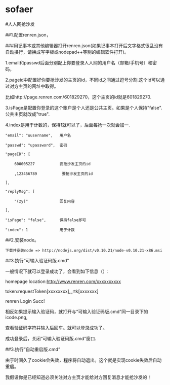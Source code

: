 ﻿sofaer
==========

#人人网抢沙发


##1.配置renren.json，

###用记事本或其他编辑器打开renren.json(如果记事本打开后文字格式很乱没有自动换行，请换成写字板或nodepad++等别的编辑软件打开)。

   1.email和passwd后面分别配上你要登录人人网的用户名（邮箱/手机号）和密码，

   2.pageid中配置好你要抢沙发的主页的id，不同id之间通过逗号分割.这个id可以通过对方主页的网址中取得。

   比如http://page.renren.com/601829270，这个主页的id就是601829270.

   3.isPage是配置你登录的这个账户是个人还是公共主页。如果是个人保持"false".公共主页就改成"true".

   4.index是用于计数的，保持1就可以了，后面每抢一次就会加一.


    "email": "uusername",	用户名
	
    "passwd": "upassword",  密码
	
    "pageID": [
	
        600005227           要抢沙发主页的id

        ,123456789           要抢沙发主页的id
		
    ],
	
    "replyMsg": [
	
        "(zy)"				回复内容
		
    ],
	
    "isPage": "false",		保持false即可
	
    "index": 1              用于计数

##2.安装node。

    下载并安装node => http://nodejs.org/dist/v0.10.21/node-v0.10.21-x86.msi


##3.执行“可输入验证码版.cmd”

   一般情况下就可以登录成功了，会看到如下信息（）：

   homepage location:http://www.renren.com/xxxxxxxxxx

   token:requestToken[xxxxxxxx],_rtk[xxxxxxx]

   renren Login Succ!

   相反如果提示输入验证码，就打开与“可输入验证码版.cmd”同一目录下的icode.png,

   查看验证码字符并输入后回车。就可以登录成功了。

   成功登录后，关闭“可输入验证码版.cmd”窗口.
  
##3.执行“自动重启版.cmd”

   由于时间久了cookie会失效，程序将自动退出。这个就是实现cookie失效后自动重启。

我假设你是已经知道必须关注对方主页才能给对方回复消息才能抢沙发的！




